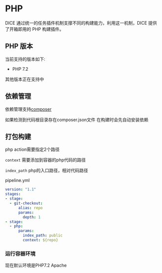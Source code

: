 # PHP

DICE 通过统一的任务插件机制支撑不同的构建能力，利用这一机制，DICE 提供了开箱即用的 PHP 构建插件。

## PHP 版本

当前支持的版本如下:

- PHP 7.2

其他版本正在支持中

## 依赖管理

依赖管理支持[composer](https://getcomposer.org/)

如果检测到代码根目录存在composer.json文件 在构建时会先自动安装依赖

## 打包构建

php action需要指定2个路径

`context` 需要添加到容器的php代码的路径

`index_path` php的入口路径，相对代码路径

pipeline.yml

```yml
version: "1.1"
stages:
- stage:
  - git-checkout:
      alias: repo
      params:
        depth: 1
- stage:
  - php:
      params:
        index_path: public
        context: ${repo}
```

### 运行容器环境

现在默认环境是PHP7.2 Apache